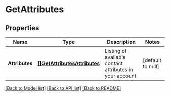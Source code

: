 # GetAttributes

## Properties
Name | Type | Description | Notes
------------ | ------------- | ------------- | -------------
**Attributes** | [**[]GetAttributesAttributes**](GetAttributesAttributes.md) | Listing of available contact attributes in your account | [default to null]

[[Back to Model list]](../README.md#documentation-for-models) [[Back to API list]](../README.md#documentation-for-api-endpoints) [[Back to README]](../README.md)

